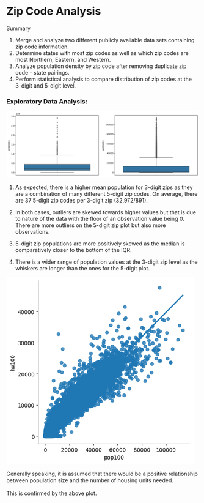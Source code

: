 # Zip Code Analysis

Summary

1. Merge and analyze two different publicly available data sets containing zip code information.
2. Determine states with most zip codes as well as which zip codes are most Northern, Eastern, and Western.
3. Analyze population density by zip code after removing duplicate zip code - state pairings.
4. Perform statistical analysis to compare distribution of zip codes at the 3-digit and 5-digit level.


### Exploratory Data Analysis:

![image](https://github.com/Richard-Shimada/US-Zip-Code-Analysis/blob/main/Data/boxplots.png)

1. As expected, there is a higher mean population for 3-digit zips as they are a combination of many different 5-digit zip codes. On average, there are 37 5-digit zip codes per 3-digit zip (32,972/891).

2. In both cases, outliers are skewed towards higher values but that is due to nature of the data with the floor of an observation value being 0. There are more outliers on the 5-digit zip plot but also more observations. 

3. 5-digit zip populations are more positively skewed as the median is comparatively closer to the bottom of the IQR. 

4. There is a wider range of population values at the 3-digit zip level as the whiskers are longer than the ones for the 5-digit plot.



![image](https://github.com/Richard-Shimada/US-Zip-Code-Analysis/blob/main/Data/lmplot.png)


Generally speaking, it is assumed that there would be a positive relationship between population size and the number of housing units needed. </br></br>This is confirmed by the above plot.
